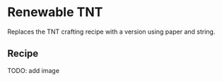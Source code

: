 # Renewable TNT

Replaces the TNT crafting recipe with a version using paper and string.

## Recipe

TODO: add image

